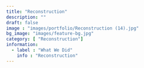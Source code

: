 ```yaml
---
title: "Reconstruction"
description: ""
draft: false
image : "images/portfolio/Reconstruction (14).jpg"
bg_image: "images/feature-bg.jpg"
category: [ "Reconstruction"]
information:
  - label : "What We Did"
    info : "Reconstruction"
---
```



